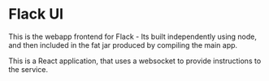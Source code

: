 # Flack UI

This is the webapp frontend for Flack - Its built independently using node, and
then included in the fat jar produced by compiling the main app.

This is a React application, that uses a websocket to provide instructions to
the service.

